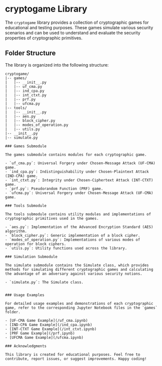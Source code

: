 # cryptogame Library

The `cryptogame` library provides a collection of cryptographic games for educational and testing purposes. These games simulate various security scenarios and can be used to understand and evaluate the security properties of cryptographic primitives.

## Folder Structure

The library is organized into the following structure:

```plaintext
cryptogame/
|-- games/
|   |-- __init__.py
|   |-- uf_cma.py
|   |-- ind_cpa.py
|   |-- int_ctxt.py
|   |-- prf.py
|   |-- ufcma.py
|-- tools/
|   |-- __init__.py
|   |-- aes.py
|   |-- block_cipher.py
|   |-- modes_of_operation.py
|   |-- utils.py
|-- __init__.py
|-- simulate.py

### Games Submodule

The games submodule contains modules for each cryptographic game.

- `uf_cma.py`: Universal Forgery under Chosen-Message Attack (UF-CMA) game.
- `ind_cpa.py`: Indistinguishability under Chosen-Plaintext Attack (IND-CPA) game.
- `int_ctxt.py`: Integrity under Chosen-Ciphertext Attack (INT-CTXT) game.
- `prf.py`: Pseudorandom Function (PRF) game.
- `ufcma.py`: Universal Forgery under Chosen-Message Attack (UF-CMA) game.

### Tools Submodule

The tools submodule contains utility modules and implementations of cryptographic primitives used in the games.

- `aes.py`: Implementation of the Advanced Encryption Standard (AES) algorithm.
- `block_cipher.py`: Generic implementation of a block cipher.
- `modes_of_operation.py`: Implementations of various modes of operation for block ciphers.
- `utils.py`: Utility functions used across the library.

### Simulation Submodule

The simulate submodule contains the Simulate class, which provides methods for simulating different cryptographic games and calculating the advantage of an adversary against various security notions.

- `simulate.py`: The Simulate class.


### Usage Examples

For detailed usage examples and demonstrations of each cryptographic game, refer to the corresponding Jupyter Notebook files in the `games` folder.

- [UF-CMA Game Example](/uf_cma.ipynb)
- [IND-CPA Game Example](/ind_cpa.ipynb)
- [INT-CTXT Game Example](/int_ctxt.ipynb)
- [PRF Game Example](/prf.ipynb)
- [UFCMA Game Example](/ufcma.ipynb)

### Acknowledgments

This library is created for educational purposes. Feel free to contribute, report issues, or suggest improvements. Happy coding!

